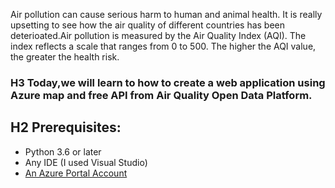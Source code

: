 
Air pollution can cause serious harm to human and animal health. It is really upsetting to see how the air quality of different countries has been deterioated.Air pollution is measured by the Air Quality Index (AQI). The index reflects a scale that ranges from 0 to 500. The higher the AQI value, the greater the health risk.


### H3 Today,we will learn to how to create a web application using Azure map and free API from Air Quality Open Data Platform.


## H2 Prerequisites:

* Python 3.6 or later
* Any IDE (I used Visual Studio)
* [An Azure Portal Account](https://azure.microsoft.com/en-in/free/search/?&ef_id=EAIaIQobChMIyoqGs-Hp7wIVTCUrCh2bhgOPEAAYASABEgKSYfD_BwE:G:s&OCID=AID2100054_SEM_EAIaIQobChMIyoqGs-Hp7wIVTCUrCh2bhgOPEAAYASABEgKSYfD_BwE:G:s)

